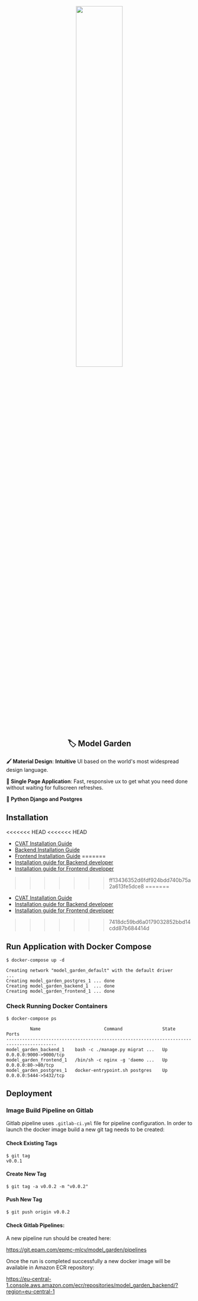 <div align="center"><img src="https://es.wiki.elvenar.com/images/0/04/Glossy_Garden.png" width="50%"/></div>

<div align="center"><h2>🏷️ Model Garden</h2></div>


**‍🖌️ Material Design**: **Intuitive** UI based on the world's most widespread design language.

**🏃 Single Page Application**: Fast, responsive ux to get what you need done without waiting for fullscreen refreshes.

**🐍 Python Django and Postgres**

## Installation

<<<<<<< HEAD
<<<<<<< HEAD
- [CVAT Installation Guide](cvat/README.md)
- [Backend Installation Guide](backend/README.md)
- [Frontend Installation Guide](frontend/README.md)
=======
- [Installation guide for Backend developer](backend/README.md)
- [Installation guide for Frontend developer](frontend/README.md)
>>>>>>> ff13436352d6fdf924bdd740b75a2a613fe5dce8
=======
- [CVAT Installation Guide](cvat/README.md)
- [Installation guide for Backend developer](backend/README.md)
- [Installation guide for Frontend developer](frontend/README.md)
>>>>>>> 7418dc59bd6a0179032852bbd14cdd87b684414d

## Run Application with Docker Compose
```
$ docker-compose up -d

Creating network "model_garden_default" with the default driver
...
Creating model_garden_postgres_1 ... done
Creating model_garden_backend_1  ... done
Creating model_garden_frontend_1 ... done
```

### Check Running Docker Containers
```
$ docker-compose ps

         Name                        Command               State           Ports         
-----------------------------------------------------------------------------------------
model_garden_backend_1    bash -c ./manage.py migrat ...   Up      0.0.0.0:9000->9000/tcp
model_garden_frontend_1   /bin/sh -c nginx -g 'daemo ...   Up      0.0.0.0:80->80/tcp    
model_garden_postgres_1   docker-entrypoint.sh postgres    Up      0.0.0.0:5444->5432/tcp
```

## Deployment

### Image Build Pipeline on Gitlab

Gitlab pipeline uses `.gitlab-ci.yml` file for pipeline configuration. In order to launch 
the docker image build a new git tag needs to be created:

#### Check Existing Tags
```
$ git tag
v0.0.1
```

#### Create New Tag
```
$ git tag -a v0.0.2 -m "v0.0.2"
```

#### Push New Tag
```
$ git push origin v0.0.2
```

#### Check Gitlab Pipelines:

A new pipeline run should be created here:

https://git.epam.com/epmc-mlcv/model_garden/pipelines

Once the run is completed successfully a new docker image will be available in Amazon ECR repository:

https://eu-central-1.console.aws.amazon.com/ecr/repositories/model_garden_backend/?region=eu-central-1
